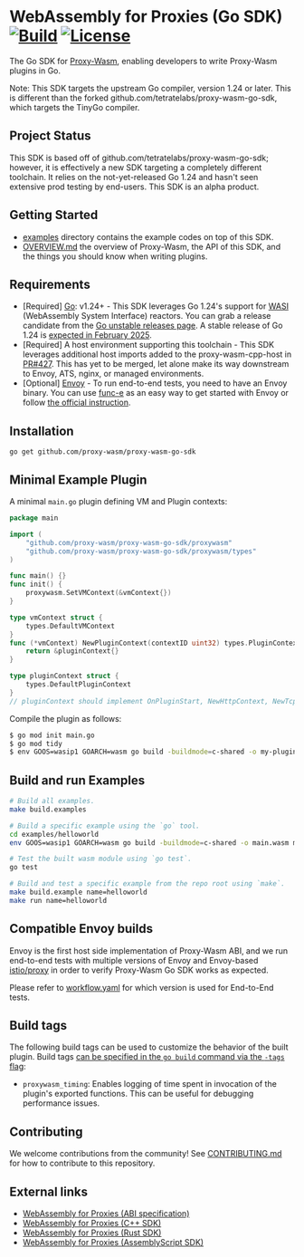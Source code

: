 # WebAssembly for Proxies (Go SDK) [![Build](https://github.com/proxy-wasm/proxy-wasm-go-sdk/workflows/Test/badge.svg)](https://github.com/proxy-wasm/proxy-wasm-go-sdk/actions) [![License](https://img.shields.io/badge/license-Apache%202.0-blue.svg)](LICENSE)

The Go SDK for [Proxy-Wasm](https://github.com/proxy-wasm/spec), enabling
developers to write Proxy-Wasm plugins in Go.

Note: This SDK targets the upstream Go compiler, version 1.24 or later. This is
different than the forked github.com/tetratelabs/proxy-wasm-go-sdk, which
targets the TinyGo compiler.

## Project Status

This SDK is based off of github.com/tetratelabs/proxy-wasm-go-sdk; however, it
is effectively a new SDK targeting a completely different toolchain. It relies
on the not-yet-released Go 1.24 and hasn't seen extensive prod testing by
end-users. This SDK is an alpha product.

## Getting Started

-   [examples](examples) directory contains the example codes on top of this
    SDK.
-   [OVERVIEW.md](doc/OVERVIEW.md) the overview of Proxy-Wasm, the API of this
    SDK, and the things you should know when writing plugins.

## Requirements

-   \[Required] [Go](https://go.dev/): v1.24+ - This SDK leverages Go 1.24's
    support for [WASI](https://github.com/WebAssembly/WASI) (WebAssembly System
    Interface) reactors. You can grab a release candidate from the
    [Go unstable releases page](https://go.dev/dl/#unstable). A stable release
    of Go 1.24 is
    [expected in February 2025](https://tip.golang.org/doc/go1.24).
-   \[Required] A host environment supporting this toolchain - This SDK
    leverages additional host imports added to the proxy-wasm-cpp-host in
    [PR#427](https://github.com/proxy-wasm/proxy-wasm-cpp-host/pull/427). This
    has yet to be merged, let alone make its way downstream to Envoy, ATS,
    nginx, or managed environments.
-   \[Optional] [Envoy](https://www.envoyproxy.io) - To run end-to-end tests,
    you need to have an Envoy binary. You can use [func-e](https://func-e.io) as
    an easy way to get started with Envoy or follow
    [the official instruction](https://www.envoyproxy.io/docs/envoy/latest/start/install).

## Installation

```
go get github.com/proxy-wasm/proxy-wasm-go-sdk
```

## Minimal Example Plugin

A minimal `main.go` plugin defining VM and Plugin contexts:

```go
package main

import (
    "github.com/proxy-wasm/proxy-wasm-go-sdk/proxywasm"
    "github.com/proxy-wasm/proxy-wasm-go-sdk/proxywasm/types"
)

func main() {}
func init() {
    proxywasm.SetVMContext(&vmContext{})
}

type vmContext struct {
    types.DefaultVMContext
}
func (*vmContext) NewPluginContext(contextID uint32) types.PluginContext {
    return &pluginContext{}
}

type pluginContext struct {
    types.DefaultPluginContext
}
// pluginContext should implement OnPluginStart, NewHttpContext, NewTcpContext, etc
```

Compile the plugin as follows:

```bash
$ go mod init main.go
$ go mod tidy
$ env GOOS=wasip1 GOARCH=wasm go build -buildmode=c-shared -o my-plugin.wasm main.go
```

## Build and run Examples

```bash
# Build all examples.
make build.examples

# Build a specific example using the `go` tool.
cd examples/helloworld
env GOOS=wasip1 GOARCH=wasm go build -buildmode=c-shared -o main.wasm main.go

# Test the built wasm module using `go test`.
go test

# Build and test a specific example from the repo root using `make`.
make build.example name=helloworld
make run name=helloworld
```

## Compatible Envoy builds

Envoy is the first host side implementation of Proxy-Wasm ABI, and we run
end-to-end tests with multiple versions of Envoy and Envoy-based
[istio/proxy](https://github.com/istio/proxy) in order to verify Proxy-Wasm Go
SDK works as expected.

Please refer to [workflow.yaml](.github/workflows/workflow.yaml) for which
version is used for End-to-End tests.

## Build tags

The following build tags can be used to customize the behavior of the built
plugin. Build tags
[can be specified in the `go build` command via the `-tags` flag](https://pkg.go.dev/cmd/go#:~:text=tags):

-   `proxywasm_timing`: Enables logging of time spent in invocation of the
    plugin's exported functions. This can be useful for debugging performance
    issues.

## Contributing

We welcome contributions from the community! See
[CONTRIBUTING.md](doc/CONTRIBUTING.md) for how to contribute to this repository.

## External links

-   [WebAssembly for Proxies (ABI specification)](https://github.com/proxy-wasm/spec)
-   [WebAssembly for Proxies (C++ SDK)](https://github.com/proxy-wasm/proxy-wasm-cpp-sdk)
-   [WebAssembly for Proxies (Rust SDK)](https://github.com/proxy-wasm/proxy-wasm-rust-sdk)
-   [WebAssembly for Proxies (AssemblyScript SDK)](https://github.com/solo-io/proxy-runtime)
